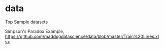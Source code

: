 # data

Top Sample datasets

Simpson's Paradox Example, https://github.com/maddogdatascience/data/blob/master/Train%20Lines.xlsx
